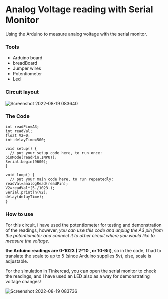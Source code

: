 # Analog Voltage reading with Serial Monitor
Using the Arduino to measure analog voltage with the serial monitor.

### Tools
* Arduino board
* breadBoard
* Jumper wires
* Potentiometer
* Led

### Circuit layout
![Screenshot 2022-08-19 083640](https://user-images.githubusercontent.com/109004035/185551780-de49e6a2-a5ce-49d0-99c7-692061d0d63d.jpg)

### The Code

```
int readPin=A3;
int readVal;
float V2=0;
int delayTime=500;

void setup() {
  // put your setup code here, to run once:
pinMode(readPin,INPUT);
Serial.begin(9600);
}

void loop() {
  // put your main code here, to run repeatedly:
readVal=analogRead(readPin);
V2=readVal*(5./1023.);
Serial.println(V2);
delay(delayTime);
}
```

### How to use

For this circuit, i have used the potentiometer for testing and demonstration of the readings, however, _you can use this code and unplug the A3 pin from the potentiometer and connect it to other circuit where you would like to measure the voltage._

**the Arduino readings are 0-1023 ( 2^10 , or 10-Bit)**, so in the code, I had to translate the scale to up to 5 (since Arduino supplies 5v), else, scale is adjustable.

For the simulation in Tinkercad, you can open the serial monitor to check the readings, and I have used an LED also as a way for demonstrating voltage changes!

![Screenshot 2022-08-19 083736](https://user-images.githubusercontent.com/109004035/185552777-8e415e41-27c7-4527-a692-f5c886f4417a.jpg)

